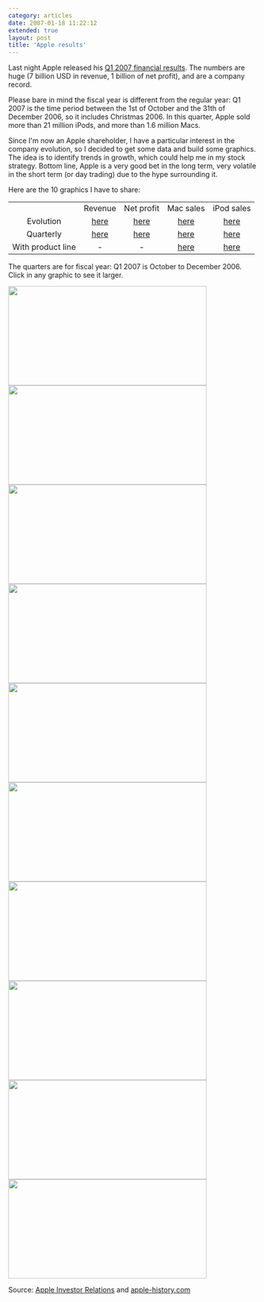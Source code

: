 ```yaml
---
category: articles
date: 2007-01-18 11:22:12
extended: true
layout: post
title: 'Apple results'
---
```


<p>Last night Apple released his <a href="http://www.apple.com/pr/library/2007/01/17results.html">Q1 2007 financial results</a>. The numbers are huge (7 billion USD in revenue, 1 billion of net profit), and are a company record.<p><p>Please bare in mind the fiscal year is different from the regular year: Q1 2007 is the time period between the 1st of October and the 31th of December 2006, so it includes Christmas 2006. In this quarter, Apple sold more than 21 million iPods, and more than 1.6 million Macs.</p>

<!--more-->
<p>Since I'm now an Apple shareholder, I have a particular interest in the company evolution, so I decided to get some data and build some graphics. The idea is to identify trends in growth, which could help me in my stock strategy. Bottom line, Apple is a very good bet in the long term, very volatile in the short term (or day trading) due to the hype surrounding it.</p>

<p>Here are the 10 graphics I have to share:</p>

<table>
  <tr align="center">
    <td></td>
    <td>Revenue</td>
  <td>Net profit</td>
  <td>Mac sales</td>
  <td>iPod sales</td>  </tr>  <tr align="center">    <td>Evolution</td>
  <td><a href="//joaobordalo.com/articles/2007/01/18/apple-results#revenue_ev">here</a></td>
  <td><a href="//joaobordalo.com/articles/2007/01/18/apple-results#netprofit_ev">here</a></td>
  <td><a href="//joaobordalo.com/articles/2007/01/18/apple-results#macsales_ev">here</a></td>
  <td><a href="//joaobordalo.com/articles/2007/01/18/apple-results#ipodsales_ev">here</a></td>
</tr>
<tr align="center">
  <td>Quarterly</td>
  <td><a href="//joaobordalo.com/articles/2007/01/18/apple-results#revenue_q">here</a></td>
  <td><a href="//joaobordalo.com/articles/2007/01/18/apple-results#netprofit_q">here</a></td>
  <td><a href="//joaobordalo.com/articles/2007/01/18/apple-results#macsales_q">here</a></td>
  <td><a href="//joaobordalo.com/articles/2007/01/18/apple-results#ipodsales_q">here</a></td>  </tr>  <tr align="center">    <td>With product line</td>
  <td>-</td>
  <td>-</td>
  <td><a href="//joaobordalo.com/articles/2007/01/18/apple-results#macsales_pl">here</a></td>
  <td><a href="//joaobordalo.com/articles/2007/01/18/apple-results#ipodsales_pl">here</a></td>
</tr>
</table>

<p>The quarters are for fiscal year: Q1 2007 is October to December 2006.<br/>Click in any graphic to see it larger.</p>

<p>
  <a name="revenue_ev"></a>
  <a href="https://cdn.joaobordalo.com/images/static/blog/apple_revenue_evolution.png"><img width="400" height="200" src="https://cdn.joaobordalo.com/images/static/blog/apple_revenue_evolution.png"></a>
  <a name="revenue_q"></a>
  <a href="https://cdn.joaobordalo.com/images/static/blog/apple_revenue_quarterly.png"><img width="400" height="200" src="https://cdn.joaobordalo.com/images/static/blog/apple_revenue_quarterly.png"></a>
  <a name="netprofit_ev"></a>
  <a href="https://cdn.joaobordalo.com/images/static/blog/apple_netprofit_evolution.png"><img width="400" height="200" src="https://cdn.joaobordalo.com/images/static/blog/apple_netprofit_evolution.png"></a>
  <a name="netprofit_q"></a>
  <a href="https://cdn.joaobordalo.com/images/static/blog/apple_netprofit_quarterly.png"><img width="400" height="200" src="https://cdn.joaobordalo.com/images/static/blog/apple_netprofit_quarterly.png"></a>
  <a name="macsales_ev"></a>
  <a href="https://cdn.joaobordalo.com/images/static/blog/apple_macsales_evolution.png"><img width="400" height="200" src="https://cdn.joaobordalo.com/images/static/blog/apple_macsales_evolution.png"></a>
  <a name="macsales_q"></a>
  <a href="https://cdn.joaobordalo.com/images/static/blog/apple_macsales_quarterly.png"><img width="400" height="200" src="https://cdn.joaobordalo.com/images/static/blog/apple_macsales_quarterly.png"></a>
  <a name="ipodsales_ev"></a>
  <a href="https://cdn.joaobordalo.com/images/static/blog/apple_macsales_evolution.png"><img width="400" height="200" src="https://cdn.joaobordalo.com/images/static/blog/apple_macsales_evolution.png"></a>
  <a name="ipodsales_q"></a>
  <a href="https://cdn.joaobordalo.com/images/static/blog/apple_ipodsales_quarterly.png"><img width="400" height="200" src="https://cdn.joaobordalo.com/images/static/blog/apple_ipodsales_quarterly.png"></a>
  <a name="macsales_pl"></a>
  <a href="https://cdn.joaobordalo.com/images/static/blog/apple_macsales_productline.png"><img width="400" height="200" src="https://cdn.joaobordalo.com/images/static/blog/apple_macsales_productline.png"></a>
  <a name="ipodsales_pl"></a>
  <a href="https://cdn.joaobordalo.com/images/static/blog/apple_ipodsales_productline.png"><img width="400" height="200" src="https://cdn.joaobordalo.com/images/static/blog/apple_ipodsales_productline.png"></a>
</p>

<p>Source: <a href="http://www.apple.com/investor/">Apple Investor Relations</a> and <a href="http://www.apple-history.com/">apple-history.com</a></p>
